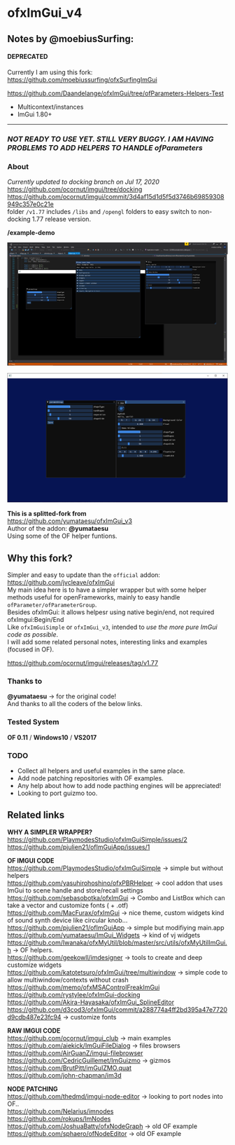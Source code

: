 ofxImGui_v4
=============================

## Notes by @moebiusSurfing:  

#### DEPRECATED
Currently I am using this fork:  
https://github.com/moebiussurfing/ofxSurfingImGui  

https://github.com/Daandelange/ofxImGui/tree/ofParameters-Helpers-Test  
* Multicontext/instances
* ImGui 1.80+
-------------------------------------------------

### *NOT READY TO USE YET. STILL VERY BUGGY. I AM HAVING PROBLEMS TO ADD HELPERS TO HANDLE ofParameters*  


### About    
*Currently updated to docking branch on Jul 17, 2020*  
https://github.com/ocornut/imgui/tree/docking  
https://github.com/ocornut/imgui/commit/3d4af15d1d5f5d3746b69859308949c357e0c21e  
folder `/v1.77` includes `/libs` and `/opengl` folders to easy switch to non-docking 1.77 release version.  


**/example-demo**  

![image](https://github.com/moebiussurfing/ofxImGui_v4/blob/master/readme_images/screenshot1.PNG?raw=true "readme_images/screenshot1.PNG")  

![image](https://github.com/moebiussurfing/ofxImGui_v4/blob/master/readme_images/screenshot2.PNG?raw=true "readme_images/screenshot2.PNG")  

**This is a splitted-fork from**  
https://github.com/yumataesu/ofxImGui_v3  
Author of the addon: **@yumataesu**  
Using some of the OF helper funtions.  

## Why this fork?
Simpler and easy to update than the `official` addon:  
https://github.com/jvcleave/ofxImGui  
My main idea here is to have a simpler wrapper but with some helper methods useful for openFrameworks, mainly to easy handle `ofParameter/ofParameterGroup`.  
Besides ofxImGui: it allows helpesr using native begin/end, not required ofxImgui:Begin/End  
Like `ofxImGuiSimple` or `ofxImGui_v3`, intended to *use the more pure ImGui code as possible*.  
I will add some related personal notes, interesting links and examples (focused in OF).  


https://github.com/ocornut/imgui/releases/tag/v1.77  

### Thanks to  
**@yumataesu** -> for the original code!  
And thanks to all the coders of the below links.  

### Tested System  
**OF 0.11** / **Windows10** / **VS2017**  

### TODO
- Collect all helpers and useful examples in the same place.  
- Add node patching repositories with OF examples.  
- Any help about how to add node pacthing engines will be appreciated!  
- Looking to port guizmo too.  

## Related links  

**WHY A SIMPLER WRAPPER?**  
https://github.com/PlaymodesStudio/ofxImGuiSimple/issues/2  
https://github.com/pjulien21/ofImGuiApp/issues/1  

**OF IMGUI CODE**  
https://github.com/PlaymodesStudio/ofxImGuiSimple -> simple but without helpers  
https://github.com/yasuhirohoshino/ofxPBRHelper -> cool addon that uses ImGui to scene handle and store/recall settings  
https://github.com/sebasobotka/ofxImGui -> Combo and ListBox which can take a vector<string> and customize fonts ( + .otf)  
https://github.com/MacFurax/ofxImGui -> nice theme, custom widgets kind of sound synth device like circular knob...  
https://github.com/pjulien21/ofImGuiApp -> simple but modifiying main.app  
https://github.com/yumataesu/ImGui_Widgets -> kind of vj widgets  
https://github.com/Iwanaka/ofxMyUtil/blob/master/src/utils/ofxMyUtilImGui.h -> OF helpers.  
https://github.com/geekowll/imdesigner -> tools to create and deep customize widgets  
https://github.com/katotetsuro/ofxImGui/tree/multiwindow -> simple code to allow multiwindow/contexts without crash  
https://github.com/memo/ofxMSAControlFreakImGui  
https://github.com/rystylee/ofxImGui-docking  
https://github.com/Akira-Hayasaka/ofxImGui_SplineEditor  
https://github.com/d3cod3/ofxImGui/commit/a288774a4ff2bd395a47e7720d9cdb487e23fc94 -> customize fonts  

**RAW IMGUI CODE**  
https://github.com/ocornut/imgui_club -> main examples  
https://github.com/aiekick/ImGuiFileDialog -> files browsers  
https://github.com/AirGuanZ/imgui-filebrowser  
https://github.com/CedricGuillemet/ImGuizmo -> gizmos  
https://github.com/BrutPitt/imGuIZMO.quat  
https://github.com/john-chapman/im3d  

**NODE PATCHING**  
https://github.com/thedmd/imgui-node-editor -> looking to port nodes into OF..  
https://github.com/Nelarius/imnodes  
https://github.com/rokups/ImNodes  
https://github.com/JoshuaBatty/ofxNodeGraph -> old OF example  
https://github.com/sphaero/ofNodeEditor -> old OF example  
